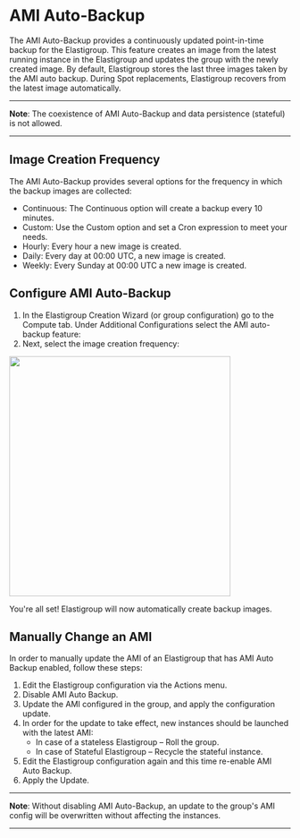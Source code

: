 # AMI Auto-Backup

The AMI Auto-Backup provides a continuously updated point-in-time backup for the Elastigroup. This feature creates an image from the latest running instance in the Elastigroup and updates the group with the newly created image. By default, Elastigroup stores the last three images taken by the AMI auto backup. During Spot replacements, Elastigroup recovers from the latest image automatically.

---

**Note**: The coexistence of AMI Auto-Backup and data persistence (stateful) is not allowed.

---

## Image Creation Frequency

The AMI Auto-Backup provides several options for the frequency in which the backup images are collected:

- Continuous: The Continuous option will create a backup every 10 minutes.
- Custom: Use the Custom option and set a Cron expression to meet your needs.
- Hourly: Every hour a new image is created.
- Daily: Every day at 00:00 UTC, a new image is created.
- Weekly: Every Sunday at 00:00 UTC a new image is created.

## Configure AMI Auto-Backup

1. In the Elastigroup Creation Wizard (or group configuration) go to the Compute tab. Under Additional Configurations select the AMI auto-backup feature:
2. Next, select the image creation frequency:

<img src="/elastigroup/_media/compute-ami-autobackup-01.png" width="396" height="429" />

You're all set! Elastigroup will now automatically create backup images.

## Manually Change an AMI

In order to manually update the AMI of an Elastigroup that has AMI Auto Backup enabled, follow these steps:

1. Edit the Elastigroup configuration via the Actions menu.
2. Disable AMI Auto Backup.
3. Update the AMI configured in the group, and apply the configuration update.
4. In order for the update to take effect, new instances should be launched with the latest AMI:
   - In case of a stateless Elastigroup – Roll the group.
   - In case of Stateful Elastigroup – Recycle the stateful instance.
5. Edit the Elastigroup configuration again and this time re-enable AMI Auto Backup.
6. Apply the Update.

---

**Note**: Without disabling AMI Auto-Backup, an update to the group's AMI config will be overwritten without affecting the instances.

---
